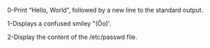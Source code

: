 0-Print “Hello, World”, followed by a new line to the standard output.

1-Displays a confused smiley "(Ôo)'.

2-Display the content of the /etc/passwd file.
